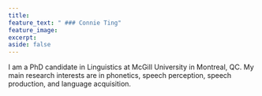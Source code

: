 ```yaml
---
title:
feature_text: " ### Connie Ting"
feature_image:
excerpt:
aside: false
---
```


I am a PhD candidate in Linguistics at McGill University in Montreal, QC. My main research interests are in phonetics, speech perception, speech production, and language acquisition. 
